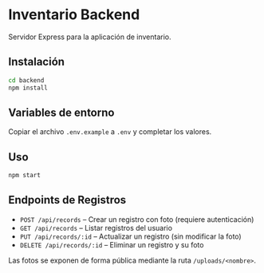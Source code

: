 # Inventario Backend

Servidor Express para la aplicación de inventario.

## Instalación

```bash
cd backend
npm install
```

## Variables de entorno

Copiar el archivo `.env.example` a `.env` y completar los valores.

## Uso

```bash
npm start
```

## Endpoints de Registros

- `POST /api/records` – Crear un registro con foto (requiere autenticación)
- `GET /api/records` – Listar registros del usuario
- `PUT /api/records/:id` – Actualizar un registro (sin modificar la foto)
- `DELETE /api/records/:id` – Eliminar un registro y su foto

Las fotos se exponen de forma pública mediante la ruta `/uploads/<nombre>`.
